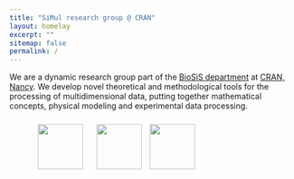 ```yaml
---
title: "SiMul research group @ CRAN"
layout: homelay
excerpt: ""
sitemap: false
permalink: /
---
```


We are a dynamic research group part of the <a href="http://www.cran.univ-lorraine.fr/francais/themes_rech/biosis/index.php">BioSiS department</a> at <a href="http://www.cran.univ-lorraine.fr/">CRAN, Nancy</a>. We develop novel theoretical and methodological tools for the processing of multidimensional data, putting together mathematical concepts, physical modeling and experimental data processing. 


<figure class="fourth">
  <img src="{{ site.url }}{{ site.baseurl }}/images/logopic/Logo_CRAN.jpg" style="height: 80px; margin:10px">
  <img src="{{ site.url }}{{ site.baseurl }}/images/logopic/Logo_CNRS.png" style="height: 80px;margin:10px">
  <img src="{{ site.url }}{{ site.baseurl }}/images/logopic/Logo_UL.png" style="height: 80px">
</figure>
